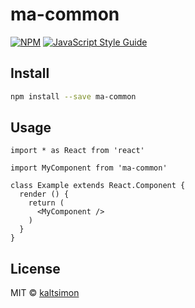# ma-common

> 

[![NPM](https://img.shields.io/npm/v/ma-common.svg)](https://www.npmjs.com/package/ma-common) [![JavaScript Style Guide](https://img.shields.io/badge/code_style-standard-brightgreen.svg)](https://standardjs.com)

## Install

```bash
npm install --save ma-common
```

## Usage

```tsx
import * as React from 'react'

import MyComponent from 'ma-common'

class Example extends React.Component {
  render () {
    return (
      <MyComponent />
    )
  }
}
```

## License

MIT © [kaltsimon](https://github.com/kaltsimon)
